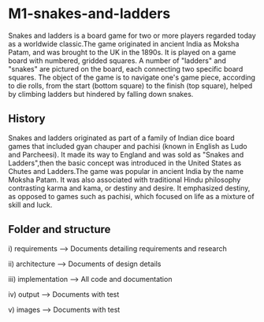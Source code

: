 # M1-snakes-and-ladders

Snakes and ladders is a board game for two or more players regarded today as a worldwide classic.The game originated in ancient India as Moksha Patam, and was brought to the UK in the 1890s. It is played on a game board with numbered, gridded squares. A number of "ladders" and "snakes" are pictured on the board, each connecting two specific board squares. The object of the game is to navigate one's game piece, according to die rolls, from the start (bottom square) to the finish (top square), helped by climbing ladders but hindered by falling down snakes.

## History

Snakes and ladders originated as part of a family of Indian dice board games that included gyan chauper and pachisi (known in English as Ludo and Parcheesi). It made its way to England and was sold as "Snakes and Ladders",then the basic concept was introduced in the United States as Chutes and Ladders.The game was popular in ancient India by the name Moksha Patam. It was also associated with traditional Hindu philosophy contrasting karma and kama, or destiny and desire. It emphasized destiny, as opposed to games such as pachisi, which focused on life as a mixture of skill and luck. 

## Folder and  structure

 i) requirements     -->  Documents detailing requirements and research
 
 ii) architecture    -->  Documents of design details
 
 iii) implementation -->  All code and documentation
 
 iv) output	         -->  Documents with test
 
 v) images	          -->  Documents with test

